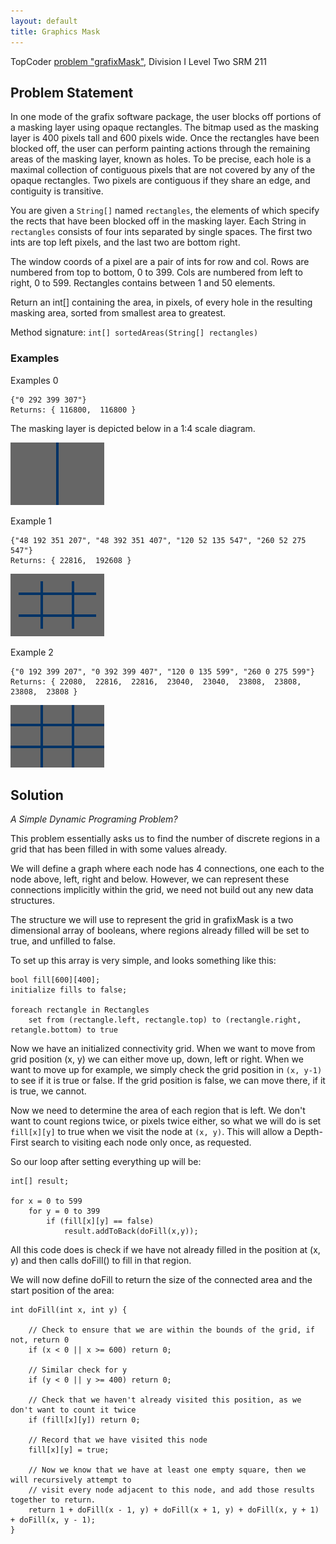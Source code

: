 ```yaml
---
layout: default
title: Graphics Mask
---
```


TopCoder [problem "grafixMask"](http://topcoder.bgcoder.com/print.php?id=677), Division I Level Two SRM 211 

## Problem Statement
        
In one mode of the grafix software package, the user blocks off portions of a masking layer using opaque rectangles. The bitmap used as the masking layer is 400 pixels tall and 600 pixels wide. Once the rectangles have been blocked off, the user can perform painting actions through the remaining areas of the masking layer, known as holes. To be precise, each hole is a maximal collection of contiguous pixels that are not covered by any of the opaque rectangles. Two pixels are contiguous if they share an edge, and contiguity is transitive.

You are given a `String[]` named `rectangles`, the elements of which specify the rects that have been blocked off in the masking layer. Each String in `rectangles` consists of four ints separated by single spaces. The first two ints are top left pixels, and the last two are bottom right. 

The window coords of a pixel are a pair of ints for row and col. Rows are numbered from top to bottom, 0 to 399. Cols are numbered from left to right, 0 to 599.  Rectangles contains between 1 and 50 elements.

Return an int[] containing the area, in pixels, of every hole in the resulting masking area, sorted from smallest area to greatest.
 
Method signature:  `int[] sortedAreas(String[] rectangles)`

### Examples
 
Examples 0
        
    {"0 292 399 307"}
    Returns: { 116800,  116800 }

The masking layer is depicted below in a 1:4 scale diagram.

![diag1](/img/grafixMask_diagram_1.png)

Example 1  
        
    {"48 192 351 207", "48 392 351 407", "120 52 135 547", "260 52 275 547"}
    Returns: { 22816,  192608 }

![diag2](/img/grafixMask_diagram_2.png)

Example 2
        
    {"0 192 399 207", "0 392 399 407", "120 0 135 599", "260 0 275 599"}
    Returns: { 22080,  22816,  22816,  23040,  23040,  23808,  23808,  23808,  23808 }

![diag3](/img/grafixMask_diagram_3.png)


## Solution

*A Simple Dynamic Programing Problem?*

This problem essentially asks us to find the number of discrete regions in a grid that has been filled in with some values already. 

We will define a graph where each node has 4 connections, one each to the node above, left, right and below. However, we can represent these connections implicitly within the grid, we need not build out any new data structures. 

The structure we will use to represent the grid in grafixMask is a two dimensional array of booleans, where regions already filled will be set to true, and unfilled to false.

To set up this array is very simple, and looks something like this:


    bool fill[600][400];
    initialize fills to false;

    foreach rectangle in Rectangles
        set from (rectangle.left, rectangle.top) to (rectangle.right, retangle.bottom) to true


Now we have an initialized connectivity grid. When we want to move from grid position (x, y) we can either move up, down, left or right. When we want to move up for example, we simply check the grid position in `(x, y-1)` to see if it is true or false. If the grid position is false, we can move there, if it is true, we cannot.

Now we need to determine the area of each region that is left. We don't want to count regions twice, or pixels twice either, so what we will do is set `fill[x][y]` to true when we visit the node at `(x, y)`. This will allow a Depth-First search to visiting each node only once, as requested. 

So our loop after setting everything up will be:

    int[] result;

    for x = 0 to 599
        for y = 0 to 399
            if (fill[x][y] == false)
                result.addToBack(doFill(x,y));

All this code does is check if we have not already filled in the position at (x, y) and then calls doFill() to fill in that region.


We will now define doFill to return the size of the connected area and the start position of the area:
    
    int doFill(int x, int y) {
        
        // Check to ensure that we are within the bounds of the grid, if not, return 0
        if (x < 0 || x >= 600) return 0;
        
        // Similar check for y
        if (y < 0 || y >= 400) return 0;
        
        // Check that we haven't already visited this position, as we don't want to count it twice
        if (fill[x][y]) return 0;

        // Record that we have visited this node
        fill[x][y] = true;

        // Now we know that we have at least one empty square, then we will recursively attempt to
        // visit every node adjacent to this node, and add those results together to return.
        return 1 + doFill(x - 1, y) + doFill(x + 1, y) + doFill(x, y + 1) + doFill(x, y - 1);
    }

